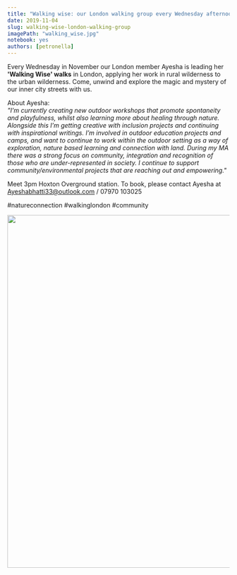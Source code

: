 ```yaml
---
title: "Walking wise: our London walking group every Wednesday afternoon"
date: 2019-11-04
slug: walking-wise-london-walking-group
imagePath: "walking_wise.jpg"
notebook: yes
authors: [petronella]
---
```


Every Wednesday in November our London member Ayesha is leading her **'Walking Wise' walks** in London, applying her work in rural wilderness to the urban wilderness. Come, unwind and explore the magic and mystery of our inner city streets with us.

About Ayesha:  
*"I’m currently creating new outdoor workshops that promote spontaneity and playfulness, whilst also learning more about healing through nature. Alongside this I’m getting creative with inclusion projects and continuing with inspirational writings. I’m involved in outdoor education projects and camps, and want to continue to work within the outdoor setting as a way of exploration, nature based learning and connection with land. During my MA there was a strong focus on community, integration and recognition of those who are under-represented in society. I continue to support community/environmental projects that are reaching out and empowering."*  


Meet 3pm Hoxton Overground station.  To book, please contact Ayesha at Ayeshabhatti33@outlook.com / 07970 103025

#natureconnection #walkinglondon #community

<img src="/images/walking_wise.jpg" width="800">



